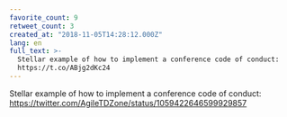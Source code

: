 ```yaml
---
favorite_count: 9
retweet_count: 3
created_at: "2018-11-05T14:28:12.000Z"
lang: en
full_text: >-
  Stellar example of how to implement a conference code of conduct:
  https://t.co/ABjg2dKc24
---
```


Stellar example of how to implement a conference code of conduct:
<https://twitter.com/AgileTDZone/status/1059422646599929857>
